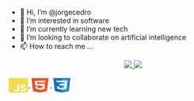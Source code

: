 - 👋 Hi, I’m @jorgecedro
- 👀 I’m interested in software
- 🌱 I’m currently learning new tech
- 💞️ I’m looking to collaborate on artificial intelligence
- 📫 How to reach me ...

<!---
jorgecedro/jorgecedro is a ✨ special ✨ repository because its `README.md` (this file) appears on your GitHub profile.
You can click the Preview link to take a look at your changes.
--->

<div align="center">
  <a href="https://github.com/jorgecedro">
  <img height="180em" src="https://github-readme-stats.vercel.app/api?username=jorgecedro&show_icons=true&theme=dracula&include_all_commits=false&count_private=true"/>
  <img height="180em" src="https://github-readme-stats.vercel.app/api/top-langs/?username=jorgecedro&layout=compact&langs_count=7&theme=dracula"/>
</div>

<div style="display: inline_block"><br>
 <img align="center" alt="Jor-Js" height="30" width="40" src="https://raw.githubusercontent.com/devicons/devicon/master/icons/javascript/javascript-plain.svg">
 <img align="center" alt="Jor-HTML" height="30" width="40" src="https://raw.githubusercontent.com/devicons/devicon/master/icons/html5/html5-original.svg">
 <img align="center" alt="Jor-CSS" height="30" width="40" src="https://raw.githubusercontent.com/devicons/devicon/master/icons/css3/css3-original.svg"> 
</div>
  
 
<div> 
 
</div>
